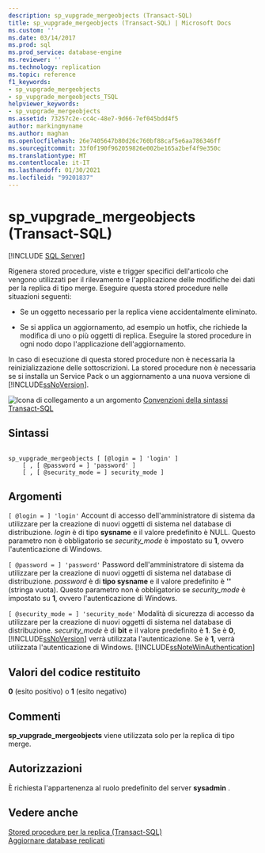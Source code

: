 ```yaml
---
description: sp_vupgrade_mergeobjects (Transact-SQL)
title: sp_vupgrade_mergeobjects (Transact-SQL) | Microsoft Docs
ms.custom: ''
ms.date: 03/14/2017
ms.prod: sql
ms.prod_service: database-engine
ms.reviewer: ''
ms.technology: replication
ms.topic: reference
f1_keywords:
- sp_vupgrade_mergeobjects
- sp_vupgrade_mergeobjects_TSQL
helpviewer_keywords:
- sp_vupgrade_mergeobjects
ms.assetid: 73257c2e-cc4c-48e7-9d66-7ef045bdd4f5
author: markingmyname
ms.author: maghan
ms.openlocfilehash: 26e7405647b80d26c760bf88caf5e6aa786346ff
ms.sourcegitcommit: 33f0f190f962059826e002be165a2bef4f9e350c
ms.translationtype: MT
ms.contentlocale: it-IT
ms.lasthandoff: 01/30/2021
ms.locfileid: "99201837"
---
```

# <a name="sp_vupgrade_mergeobjects-transact-sql"></a>sp_vupgrade_mergeobjects (Transact-SQL)
[!INCLUDE [SQL Server](../../includes/applies-to-version/sqlserver.md)]

  Rigenera stored procedure, viste e trigger specifici dell'articolo che vengono utilizzati per il rilevamento e l'applicazione delle modifiche dei dati per la replica di tipo merge. Eseguire questa stored procedure nelle situazioni seguenti:  
  
-   Se un oggetto necessario per la replica viene accidentalmente eliminato.  
  
-   Se si applica un aggiornamento, ad esempio un hotfix, che richiede la modifica di uno o più oggetti di replica. Eseguire la stored procedure in ogni nodo dopo l'applicazione dell'aggiornamento.  
  
 In caso di esecuzione di questa stored procedure non è necessaria la reinizializzazione delle sottoscrizioni. La stored procedure non è necessaria se si installa un Service Pack o un aggiornamento a una nuova versione di [!INCLUDE[ssNoVersion](../../includes/ssnoversion-md.md)].  
  
 ![Icona di collegamento a un argomento](../../database-engine/configure-windows/media/topic-link.gif "Icona di collegamento a un argomento") [Convenzioni della sintassi Transact-SQL](../../t-sql/language-elements/transact-sql-syntax-conventions-transact-sql.md)  
  
## <a name="syntax"></a>Sintassi  
  
```  
  
sp_vupgrade_mergeobjects [ [@login = ] 'login' ]  
    [ , [ @password = ] 'password' ]  
    [ , [ @security_mode = ] security_mode ]  
```  
  
## <a name="arguments"></a>Argomenti  
`[ @login = ] 'login'` Account di accesso dell'amministratore di sistema da utilizzare per la creazione di nuovi oggetti di sistema nel database di distribuzione. *login* è di tipo **sysname** e il valore predefinito è NULL. Questo parametro non è obbligatorio se *security_mode* è impostato su **1**, ovvero l'autenticazione di Windows.  
  
`[ @password = ] 'password'` Password dell'amministratore di sistema da utilizzare per la creazione di nuovi oggetti di sistema nel database di distribuzione. *password* è di **tipo sysname** e il valore predefinito è **''** (stringa vuota). Questo parametro non è obbligatorio se *security_mode* è impostato su **1**, ovvero l'autenticazione di Windows.  
  
`[ @security_mode = ] 'security_mode'` Modalità di sicurezza di accesso da utilizzare per la creazione di nuovi oggetti di sistema nel database di distribuzione. *security_mode* è di **bit** e il valore predefinito è **1**. Se è **0**, [!INCLUDE[ssNoVersion](../../includes/ssnoversion-md.md)] verrà utilizzata l'autenticazione. Se è **1**, verrà utilizzata l'autenticazione di Windows. [!INCLUDE[ssNoteWinAuthentication](../../includes/ssnotewinauthentication-md.md)]  
  
## <a name="return-code-values"></a>Valori del codice restituito  
 **0** (esito positivo) o **1** (esito negativo)  
  
## <a name="remarks"></a>Commenti  
 **sp_vupgrade_mergeobjects** viene utilizzata solo per la replica di tipo merge.  
  
## <a name="permissions"></a>Autorizzazioni  
 È richiesta l'appartenenza al ruolo predefinito del server **sysadmin** .  
  
## <a name="see-also"></a>Vedere anche  
 [Stored procedure per la replica &#40;Transact-SQL&#41;](../../relational-databases/system-stored-procedures/replication-stored-procedures-transact-sql.md)   
 [Aggiornare database replicati](../../database-engine/install-windows/upgrade-replicated-databases.md)  
  
  
